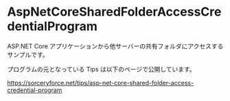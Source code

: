 # AspNetCoreSharedFolderAccessCredentialProgram
ASP.NET Core アプリケーションから他サーバーの共有フォルダにアクセスするサンプルです。

プログラムの元となっている Tips は以下のページで公開しています。

https://sorceryforce.net/tips/asp-net-core-shared-folder-access-credential-program

